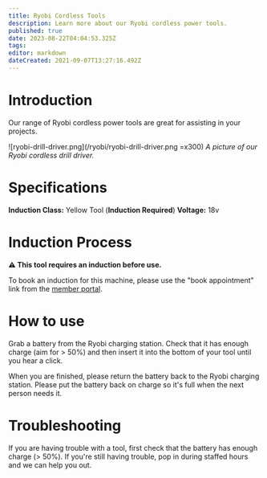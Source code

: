 ```yaml
---
title: Ryobi Cordless Tools
description: Learn more about our Ryobi cordless power tools.
published: true
date: 2023-08-22T04:04:53.325Z
tags: 
editor: markdown
dateCreated: 2021-09-07T13:27:16.492Z
---
```


# Introduction
Our range of Ryobi cordless power tools are great for assisting in your projects.

![ryobi-drill-driver.png](/ryobi/ryobi-drill-driver.png =x300)
*A picture of our Ryobi cordless drill driver.*

# Specifications
**Induction Class:** Yellow Tool (**Induction Required**)
**Voltage:** 18v

# Induction Process
**⚠️ This tool requires an induction before use.**

To book an induction for this machine, please use the "book appointment" link from the [member portal](https://portal.brisbanemaker.space).

# How to use
Grab a battery from the Ryobi charging station. Check that it has enough charge (aim for > 50%) and then insert it into the bottom of your tool until you hear a click.

When you are finished, please return the battery back to the Ryobi charging station. Please put the battery back on charge so it's full when the next person needs it.

# Troubleshooting
If you are having trouble with a tool, first check that the battery has enough charge (> 50%). If you're still having trouble, pop in during staffed hours and we can help you out.
